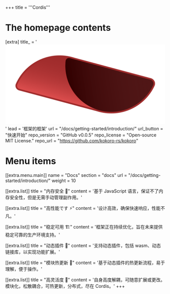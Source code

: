 +++
title = '''Cordis'''

# The homepage contents
[extra]
title_ = '<img src="kokoro-icon.svg" style="max-width:100%;height:auto"/>'
lead = '框架的框架'
url = "/docs/getting-started/introduction/"
url_button = "快速开始"
repo_version = "GitHub v0.0.5"
repo_license = "Open-source MIT License."
repo_url = "https://github.com/kokoro-rs/kokoro"
# Menu items
[[extra.menu.main]]
name = "Docs"
section = "docs"
url = "/docs/getting-started/introduction/"
weight = 10

[[extra.list]]
title = "内存安全 🦀"
content = '基于 JavaScript 语言，保证不了内存安全性，但是无需手动管理副作用。'

[[extra.list]]
title = "高性能です ⚡️"
content = '设计高效，确保快速响应，性能不凡。'

[[extra.list]]
title = "稳定可用 🏗️"
content = '框架正在持续优化，旨在未来提供稳定可靠的生产环境支持。'

[[extra.list]]
title = "动态插件 🔌"
content = '支持动态插件，包括 wasm、动态链接库，以实现功能扩展。'

[[extra.list]]
title = "模块热更新 🔄"
content = '基于动态插件的热更新流程，易于理解，便于操作。'

[[extra.list]]
title = "高灵活度 🌟"
content = '自身高度解耦，可随意扩展或更改。模块化，松散耦合，可热更新，分布式，尽在 Cordis。'
+++
